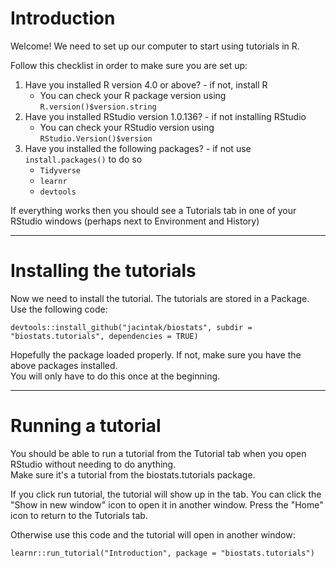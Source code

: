 # Introduction

Welcome! We need to set up our computer to start using tutorials in R.  

Follow this checklist in order to make sure you are set up:

1. Have you installed R version 4.0 or above? - if not, install R
    * You can check your R package version using `R.version()$version.string`
2. Have you installed RStudio version 1.0.136? - if not installing RStudio
    * You can check your RStudio version using `RStudio.Version()$version`
3. Have you installed the following packages? - if not use `install.packages()` to do so
    * `Tidyverse`
    * `learnr`
    * `devtools`

If everything works then you should see a Tutorials tab in one of your RStudio windows (perhaps next to Environment and History) 

***

# Installing the tutorials

Now we need to install the tutorial. The tutorials are stored in a Package. Use the following code:

```
devtools::install_github("jacintak/biostats", subdir = "biostats.tutorials", dependencies = TRUE)
```
Hopefully the package loaded properly. If not, make sure you have the above packages installed.  
You will only have to do this once at the beginning.

***

# Running a tutorial

You should be able to run a tutorial from the Tutorial tab when you open RStudio without needing to do anything.  
Make sure it's a tutorial from the biostats.tutorials package.  

If you click run tutorial, the tutorial will show up in the tab. You can click the "Show in new window" icon to open it in another window. Press the "Home" icon to return to the Tutorials tab.  

Otherwise use this code and the tutorial will open in another window:

```
learnr::run_tutorial("Introduction", package = "biostats.tutorials")
```
